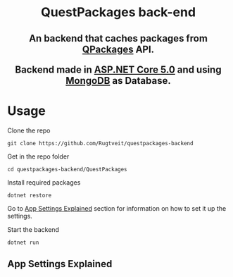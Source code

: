 <h1 align="center">QuestPackages back-end</h1>

<h2 align="center">

An backend that caches packages from [QPackages](https://qpackages.com/) API. 

Backend made in [ASP.NET Core 5.0](https://dotnet.microsoft.com/download/dotnet/5.0) and using [MongoDB](https://www.mongodb.com/) as Database.

</h2>
<h1> Usage </h1>
Clone the repo

    git clone https://github.com/Rugtveit/questpackages-backend

Get in the repo folder 

    cd questpackages-backend/QuestPackages

Install required packages

    dotnet restore

Go to [App Settings Explained](#AppSettings) section for information on how to set it up the settings.  
  
Start the backend

    dotnet run



<h2 id="AppSettings"> App Settings Explained 
</h2>

